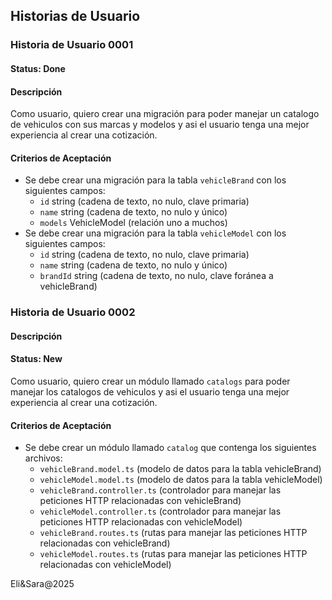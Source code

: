 ## Historias de Usuario


### Historia de Usuario 0001
#### Status: Done
#### Descripción
Como usuario, quiero crear una migración para poder manejar un catalogo de vehiculos con sus marcas y modelos y asi el usuario tenga una mejor experiencia al crear una cotización.
#### Criterios de Aceptación
- Se debe crear una migración para la tabla `vehicleBrand` con los siguientes campos:
  - `id` string (cadena de texto, no nulo, clave primaria)
  - `name` string (cadena de texto, no nulo y único)
  - `models` VehicleModel (relación uno a muchos)
- Se debe crear una migración para la tabla `vehicleModel` con los siguientes campos:
  - `id` string (cadena de texto, no nulo, clave primaria)
  - `name` string (cadena de texto, no nulo y único)
  - `brandId` string (cadena de texto, no nulo, clave foránea a vehicleBrand)

### Historia de Usuario 0002
#### Descripción
#### Status: New
Como usuario, quiero crear un módulo llamado `catalogs` para poder manejar los catalogos de vehiculos y asi el usuario tenga una mejor experiencia al crear una cotización.
#### Criterios de Aceptación
- Se debe crear un módulo llamado `catalog` que contenga los siguientes archivos:
  - `vehicleBrand.model.ts` (modelo de datos para la tabla vehicleBrand)
  - `vehicleModel.model.ts` (modelo de datos para la tabla vehicleModel)
  - `vehicleBrand.controller.ts` (controlador para manejar las peticiones HTTP relacionadas con vehicleBrand)
  - `vehicleModel.controller.ts` (controlador para manejar las peticiones HTTP relacionadas con vehicleModel)
  - `vehicleBrand.routes.ts` (rutas para manejar las peticiones HTTP relacionadas con vehicleBrand)
  - `vehicleModel.routes.ts` (rutas para manejar las peticiones HTTP relacionadas con vehicleModel)


Eli&Sara@2025